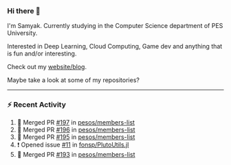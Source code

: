 ### Hi there 👋

I'm Samyak. Currently studying in the Computer Science department of PES University.

Interested in Deep Learning, Cloud Computing, Game dev and anything that is fun and/or interesting.

Check out my [website/blog](https://samyak2.github.io/).

Maybe take a look at some of my repositories?

---

### :zap: Recent Activity

<!--START_SECTION:activity-->
1. 🎉 Merged PR [#197](https://github.com//pesos/members-list/pull/197) in [pesos/members-list](https://github.com//pesos/members-list)
2. 🎉 Merged PR [#196](https://github.com//pesos/members-list/pull/196) in [pesos/members-list](https://github.com//pesos/members-list)
3. 🎉 Merged PR [#195](https://github.com//pesos/members-list/pull/195) in [pesos/members-list](https://github.com//pesos/members-list)
4. ❗️ Opened issue [#11](https://github.com//fonsp/PlutoUtils.jl/issues/11) in [fonsp/PlutoUtils.jl](https://github.com//fonsp/PlutoUtils.jl)
5. 🎉 Merged PR [#193](https://github.com//pesos/members-list/pull/193) in [pesos/members-list](https://github.com//pesos/members-list)
<!--END_SECTION:activity-->
